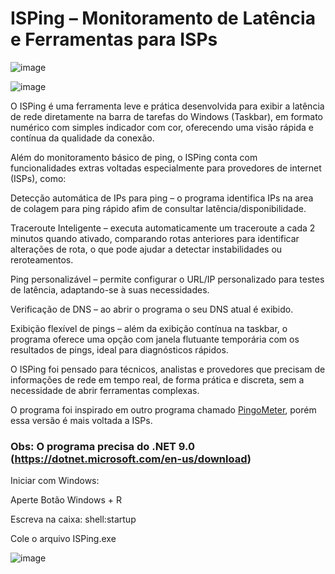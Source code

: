 #  **ISPing – Monitoramento de Latência e Ferramentas para ISPs**

![image](https://github.com/user-attachments/assets/b7b0bd79-9929-4ec0-8a35-65e68dc3d53d)

![image](https://github.com/user-attachments/assets/de0f52ae-ef1b-4361-96af-e02b2aa441f3)



   O ISPing é uma ferramenta leve e prática desenvolvida para exibir a latência de rede diretamente na barra de tarefas do Windows (Taskbar), em formato numérico com simples indicador com cor, oferecendo uma visão rápida e contínua da qualidade da conexão.

   Além do monitoramento básico de ping, o ISPing conta com funcionalidades extras voltadas especialmente para provedores de internet (ISPs), como:

   Detecção automática de IPs para ping – o programa identifica IPs na area de colagem para ping rápido afim de consultar latência/disponibilidade.

   Traceroute Inteligente – executa automaticamente um traceroute a cada 2 minutos quando ativado, comparando rotas anteriores para identificar alterações de rota, o que pode ajudar a detectar instabilidades ou reroteamentos.

   Ping personalizável – permite configurar o URL/IP personalizado para testes de latência, adaptando-se à suas necessidades.

   Verificação de DNS – ao abrir o programa o seu DNS atual é exibido.

   Exibição flexível de pings – além da exibição contínua na taskbar, o programa oferece uma opção com janela flutuante temporária com os resultados de pings, ideal para diagnósticos rápidos.

   O ISPing foi pensado para técnicos, analistas e provedores que precisam de informações de rede em tempo real, de forma prática e discreta, sem a necessidade de abrir ferramentas complexas.

   O programa foi inspirado em outro programa chamado [PingoMeter](https://github.com/EFLFE/PingoMeter), porém essa versão é mais voltada a ISPs.


   ### Obs: O programa precisa do .NET 9.0 (https://dotnet.microsoft.com/en-us/download)



  Iniciar com Windows:
  
   Aperte Botão Windows + R
   
   Escreva na caixa: shell:startup
    
   Cole o arquivo ISPing.exe

![image](https://github.com/user-attachments/assets/ead2bdaa-9fc6-4d96-a8d2-927e04e8f2bb)
